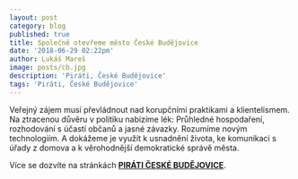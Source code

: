 ```yaml
---
layout: post
category: blog
published: true
title: Společně otevřeme město České Budějovice
date: '2018-06-29 02:22pm'
author: Lukáš Mareš
image: posts/cb.jpg
description: 'Piráti, České Budějovice'
tags: 'Piráti, České Budějovice'
---
```

Veřejný zájem musí převládnout nad korupčními praktikami a klientelismem. Na ztracenou důvěru v politiku nabízíme lék: Průhledné hospodaření, rozhodování s účastí občanů a jasné závazky. Rozumíme novým technologiím. A dokážeme je využít k usnadnění života, ke komunikaci s úřady z domova a k věrohodnější demokratické správě města.

Více se dozvíte na stránkách [**PIRÁTI ČESKÉ BUDĚJOVICE**](https://cb.pirati.cz/blog/2018/06/01/mesto-bez-korupce/).
